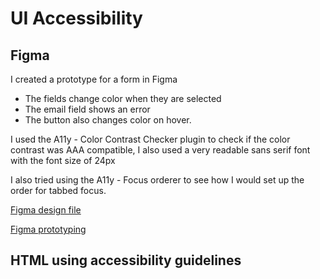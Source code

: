 # UI Accessibility

## Figma

I created a prototype for a form in Figma

- The fields change color when they are selected
- The email field shows an error
- The button also changes color on hover.

I used the A11y - Color Contrast Checker plugin to check if the color contrast was AAA compatible, I also used a very readable sans serif font with the font size of 24px

I also tried using the A11y - Focus orderer to see how I would set up the order for tabbed focus.

[Figma design file](https://www.figma.com/file/jp9RgZp33cYZy6Ib8lFmNU/ui-accessibility?node-id=0%3A1)

[Figma prototyping](https://www.figma.com/proto/jp9RgZp33cYZy6Ib8lFmNU/ui-accessibility?page-id=0%3A1&node-id=1%3A3&viewport=241%2C48%2C0.84&scaling=min-zoom&starting-point-node-id=1%3A3)

## HTML using accessibility guidelines

